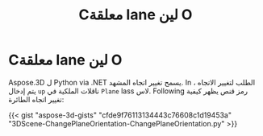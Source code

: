 ﻿---
title: Cمعلقة lane لين O
type: docs
weight: 40
url: /ar/python-net/changing-plane-orientation/
description: Aspose.3D ل Python via .NET يسمح تغيير اتجاه المشهد. In من أجل تغيير الاتجاه ، يتم إدخال الملكية ناقلات Up في lane لين lass لاس.
---
# **Cمعلقة lane لين O**
Aspose.3D ل Python via .NET يسمح تغيير اتجاه المشهد. In الطلب لتغيير الاتجاه ، يتم إدخال `up` ناقلات الملكية في `Plane` lass لاس. Following رمز قنص يظهر كيفية تغيير اتجاه الطائرة:

{{< gist "aspose-3d-gists" "cfde9f76113134443c76608c1d19453a" "3DScene-ChangePlaneOrientation-ChangePlaneOrientation.py" >}}
